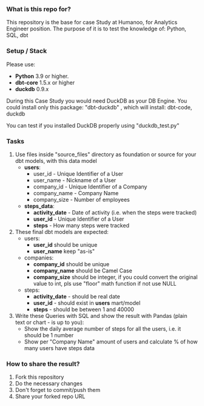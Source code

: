 ### What is this repo for?
This repository is the base for case Study at Humanoo, for Analytics Engineer position.
The purpose of it is to test the knowledge of: Python, SQL, dbt

### Setup / Stack

Please use:
- **Python** 3.9 or higher.
- **dbt-core** 1.5.x or higher
- **duckdb** 0.9.x

During this Case Study you would need DuckDB as your DB Engine.
You could install only this package: "dbt-duckdb"
, which will install: dbt-code, duckdb

You can test if you installed DuckDB properly using "duckdb_test.py"


### Tasks
1. Use files inside "source_files" directory as foundation or source for your dbt models, with this data model
   - **users**:
     - user_id - Unique Identifier of a User
     - user_name - Nickname of a User
     - company_id - Unique Identifier of a Company
     - company_name - Company Name
     - company_size - Number of employees
   - **steps_data**:
     - **activity_date** - Date of activity (i.e. when the steps were tracked)
     - **user_id** - Unique Identifier of a User
     - **steps** - How many steps were tracked
2. These final dbt models are expected:
   - users:
     - **user_id** should be unique
     - **user_name** keep "as-is"
   - companies:
     - **company_id** should be unique
     - **company_name** should be Camel Case
     - **company_size** should be integer, if you could convert the original value to int, pls use "floor" math function if not use NULL
   - steps:
     - **activity_date** - should be real date
     - **user_id** - should exist in **users** mart/model
     - **steps** - should be between 1 and 40000
3. Write these Queries with SQL and show the result with Pandas (plain text or chart - is up to you):
    - Show the daily average number of steps for all the users, i.e. it should be 1 number 
    - Show per "Company Name" amount of users and calculate % of how many users have steps data 

### How to share the result?
1. Fork this repository
2. Do the necessary changes
3. Don't forget to commit/push them
4. Share your forked repo URL